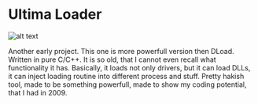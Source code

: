 # Ultima Loader

![alt text](https://github.com/csrss/DLL_Loader/blob/master/DLL_Loader/Img/Ultima.PNG)

Another early project. This one is more powerfull version then DLoad. Written in pure C/C++. It is so old, 
that I cannot even recall what functionality it has. Basically, it loads not only drivers, but it can load DLLs, 
it can inject loading routine into different process and stuff. Pretty hakish tool, made to be something powerfull, 
made to show my coding potential, that I had in 2009.
